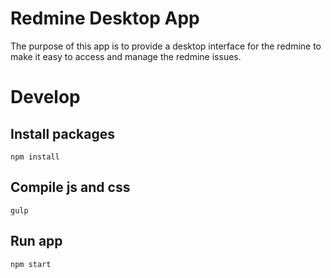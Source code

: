 # Redmine Desktop App
The purpose of this app is to provide a desktop interface for the redmine to make it easy to access and manage the redmine issues.

# Develop

## Install packages

`npm install`

## Compile js and css

`gulp`

## Run app

`npm start`